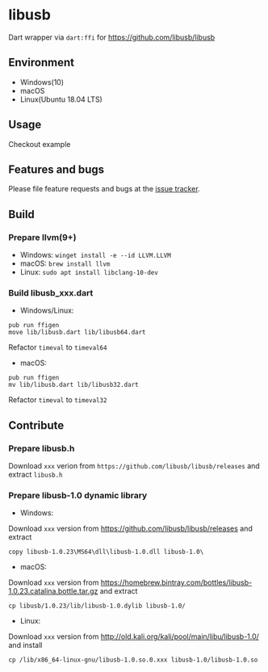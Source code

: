 # libusb

Dart wrapper via `dart:ffi` for https://github.com/libusb/libusb

## Environment

- Windows(10)
- macOS
- Linux(Ubuntu 18.04 LTS)

## Usage

Checkout example

## Features and bugs

Please file feature requests and bugs at the [issue tracker][tracker].

[tracker]: http://example.com/issues/replaceme

## Build

### Prepare llvm(9+)

- Windows: `winget install -e --id LLVM.LLVM`
- macOS: `brew install llvm`
- Linux: `sudo apt install libclang-10-dev`

### Build libusb_xxx.dart

- Windows/Linux:

```
pub run ffigen
move lib/libusb.dart lib/libusb64.dart
```

Refactor `timeval` to `timeval64`

- macOS:

```
pub run ffigen
mv lib/libusb.dart lib/libusb32.dart
```

Refactor `timeval` to `timeval32`

## Contribute

### Prepare libusb.h

Download `xxx` verion from `https://github.com/libusb/libusb/releases` and extract `libusb.h`

### Prepare libusb-1.0 dynamic library

- Windows:

Download `xxx` version from https://github.com/libusb/libusb/releases and extract

```
copy libusb-1.0.23\MS64\dll\libusb-1.0.dll libusb-1.0\
```

- macOS:

Download `xxx` version from https://homebrew.bintray.com/bottles/libusb-1.0.23.catalina.bottle.tar.gz and extract

```
cp libusb/1.0.23/lib/libusb-1.0.dylib libusb-1.0/
```

- Linux:

Download `xxx` version from http://old.kali.org/kali/pool/main/libu/libusb-1.0/ and install

```
cp /lib/x86_64-linux-gnu/libusb-1.0.so.0.xxx libusb-1.0/libusb-1.0.so
```